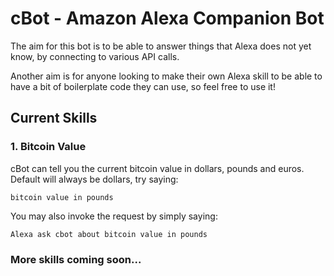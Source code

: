 # cBot - Amazon Alexa Companion Bot

The aim for this bot is to be able to answer things that Alexa does not yet know, by connecting to various API calls.

Another aim is for anyone looking to make their own Alexa skill to be able to have a bit of boilerplate code they can use, so feel free to use it!

## Current Skills

### 1. Bitcoin Value

cBot can tell you the current bitcoin value in dollars, pounds and euros. Default will always be dollars, try saying:

`bitcoin value in pounds`

You may also invoke the request by simply saying:

`Alexa ask cbot about bitcoin value in pounds`

### More skills coming soon...